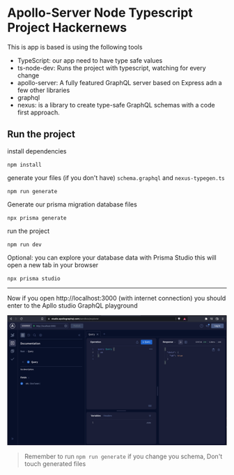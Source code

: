 # Apollo-Server Node Typescript Project Hackernews

This is app is based is using the following tools

- TypeScript: our app need to have type safe values
- ts-node-dev: Runs the project with typescript, watching for every change
- apollo-server: A fully featured GraphQL server based on Express adn a few other libraries
- graphql
- nexus: is a library to create type-safe GraphQL schemas with a code first approach.

## Run the project

install dependencies
```
npm install
```
generate your files (if you don't have) `schema.graphql` and `nexus-typegen.ts`
```
npm run generate
```
Generate our prisma migration database files
```
npx prisma generate
```
run the project
```
npm run dev
```
Optional: you can explore your database data with Prisma Studio
this will open a new tab in your browser
```
npx prisma studio
```
 ---
Now if you open http://localhost:3000 (with internet connection) you should enter to the Apllo studio GraphQL playground

![apollo-image](/assets/info/apollo-playground.png)

> Remember to run `npm run generate` if you change you schema,
> Don't touch generated files